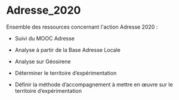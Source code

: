 # Adresse_2020
Ensemble des ressources concernant l'action Adresse 2020 :

-	Suivi du MOOC Adresse 
-	Analyse à partir de la Base Adresse Locale
- Analyse sur Géosirene

-	Déterminer le territoire d’expérimentation
-	Définir la méthode d’accompagnement à mettre en œuvre sur le territoire d’expérimentation




